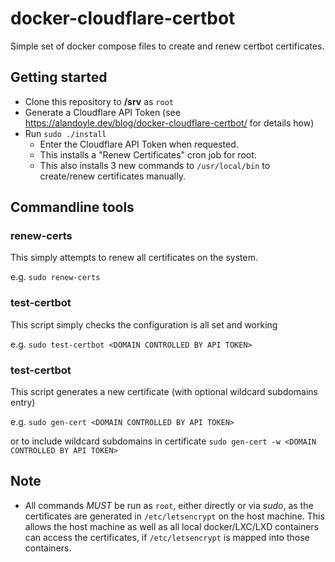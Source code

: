 # docker-cloudflare-certbot
Simple set of docker compose files to create and renew certbot certificates.

## Getting started

 - Clone this repository to **/srv** as `root`
 - Generate a Cloudflare API Token (see https://alandoyle.dev/blog/docker-cloudflare-certbot/ for details how)
 - Run `sudo ./install`
   - Enter the Cloudflare API Token when requested.
   - This installs a "Renew Certificates" cron job for root.
   - This also installs 3 new commands to `/usr/local/bin` to create/renew certificates manually.

## Commandline tools

### renew-certs
This simply attempts to renew all certificates on the system.

e.g. `sudo renew-certs`

### test-certbot
This script simply checks the configuration is all set and working

e.g. `sudo test-certbot <DOMAIN CONTROLLED BY API TOKEN>`

### test-certbot
This script generates a new certificate (with optional wildcard subdomains entry)

e.g. `sudo gen-cert <DOMAIN CONTROLLED BY API TOKEN>`

or to include wildcard subdomains in certificate `sudo gen-cert -w <DOMAIN CONTROLLED BY API TOKEN>`

## Note

  - All commands *MUST* be run as `root`, either directly or via *sudo*, as the certificates are generated in `/etc/letsencrypt` on the host machine. This allows the host machine as well as all local docker/LXC/LXD containers can access the certificates, if `/etc/letsencrypt` is mapped into those containers.
